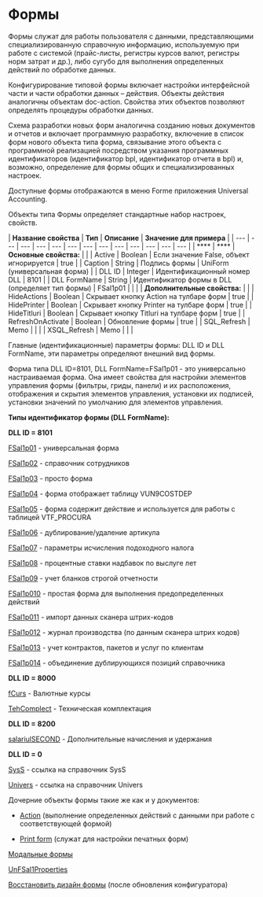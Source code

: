 # Формы

Формы служат для работы пользователя с данными, представляющими специализированную справочную информацию, используемую при работе с системой \(прайс-листы, регистры курсов валют, регистры норм затрат и др.\), либо сугубо для выполнения определенных действий по обработке данных.

Конфигурирование типовой формы включает настройки интерфейсной части и части обработки данных – действия. Объекты действия аналогичны объектам doc-action. Свойства этих объектов позволяют определять процедуры обработки данных.

Схема разработки новых форм аналогична созданию новых документов и отчетов и включает программную разработку, включение в список форм нового объекта типа форма, связывание этого объекта с программной реализацией посредством указания программных идентификаторов \(идентификатор bpl, идентификатор отчета в bpl\) и, возможно, определение для формы общих и специализированных настроек.

Доступные формы отображаются в меню Forme приложения Universal Accounting.

Объекты типа Формы определяет стандартные набор настроек, свойств.

| **Название свойства** | **Тип** | **Описание** | **Значение для примера** |
| --- | --- | --- | --- | --- | --- | --- | --- | --- | --- | --- | --- | --- |
|  **** |  **** | **Основные свойства:** |   |
| Active | Boolean | Если значение False, объект игнорируется | true |
| Caption | String | Подпись формы | UniForm \(универсальная форма\) |
| DLL ID | Integer | Идентификационный номер DLL | 8101 |
| DLL FormName | String | Идентификатор формы в DLL \(определяет тип формы\) | FSal1p01 |
|   |   | **Дополнительные свойства:** |   |
| HideActions | Boolean | Скрывает кнопку Action на тулбаре форм | true |
| HidePrinter | Boolean | Скрывает кнопку Printer на тулбаре форм | true |
| HideTitluri | Boolean | Скрывает кнопку Titluri на тулбаре форм | true |
| RefreshOnActivate | Boolean | Обновление формы | true |
| SQL\_Refresh | Memo |  |  |
| XSQL\_Refresh | Memo  |  |  |

Главные \(идентификационные\) параметры формы: DLL ID и DLL FormName, эти параметры определяют внешний вид формы.

Форма типа DLL ID=8101, DLL FormName=FSal1p01 - это универсально настраиваемая форма. Она имеет свойства для настройки элементов управления формы \(фильтры, гриды, панели\) и их расположения, отображения и скрытия элементов управления, установки их подписей, установки значений по умолчанию для элементов управления. 

**Типы идентификатор формы \(DLL FormName\):**

**DLL ID = 8101**

[FSal1p01](http://wiki.bsoft.biz/xwiki/bin/view/%D0%A0%D0%B0%D0%B7%D1%80%D0%B0%D0%B1%D0%BE%D1%82%D0%BA%D0%B0/%D0%A3%D0%BD%D0%B8%D0%B2%D0%B5%D1%80%D1%81%D0%B0%D0%BB%D1%8C%D0%BD%D0%B0%D1%8F+%D1%84%D0%BE%D1%80%D0%BC%D0%B0+%28FSal1p01%29) - универсальная форма

[FSal1p02](http://wiki.bsoft.biz/xwiki/bin/view/%D0%A0%D0%B0%D0%B7%D1%80%D0%B0%D0%B1%D0%BE%D1%82%D0%BA%D0%B0/%D0%A1%D0%BF%D1%80%D0%B0%D0%B2%D0%BE%D1%87%D0%BD%D0%B8%D0%BA+%D1%81%D0%BE%D1%82%D1%80%D1%83%D0%B4%D0%BD%D0%B8%D0%BA%D0%BE%D0%B2+%28FSal1p02%29) - справочник сотрудников

[FSal1p03](http://wiki.bsoft.biz/xwiki/bin/view/%D0%A0%D0%B0%D0%B7%D1%80%D0%B0%D0%B1%D0%BE%D1%82%D0%BA%D0%B0/%D0%9F%D1%80%D0%BE%D1%81%D1%82%D0%BE+%D1%84%D0%BE%D1%80%D0%BC%D0%B0+%28FSal1p03%29) - просто форма

[FSal1p04](http://wiki.bsoft.biz/xwiki/bin/view/%D0%A0%D0%B0%D0%B7%D1%80%D0%B0%D0%B1%D0%BE%D1%82%D0%BA%D0%B0/FSal1p04) - форма отображает таблицу VUN9COSTDEP

[FSal1p05](http://wiki.bsoft.biz/xwiki/bin/view/%D0%A0%D0%B0%D0%B7%D1%80%D0%B0%D0%B1%D0%BE%D1%82%D0%BA%D0%B0/%D0%A4%D0%BE%D1%80%D0%BC%D0%B0+%28FSal1p05%29) - форма содержит действие и используется для работы с таблицей VTF\_PROCURA

[FSal1p06](http://wiki.bsoft.biz/xwiki/bin/view/%D0%A0%D0%B0%D0%B7%D1%80%D0%B0%D0%B1%D0%BE%D1%82%D0%BA%D0%B0/%D0%A4%D0%BE%D1%80%D0%BC%D0%B0+FSal1p06) - дублирование/удаление артикула 

[FSal1p07](http://wiki.bsoft.biz/xwiki/bin/view/%D0%A0%D0%B0%D0%B7%D1%80%D0%B0%D0%B1%D0%BE%D1%82%D0%BA%D0%B0/%D0%9F%D0%B0%D1%80%D0%B0%D0%BC%D0%B5%D1%82%D1%80%D1%8B+%D0%B8%D1%81%D1%87%D0%B8%D1%81%D0%BB%D0%B5%D0%BD%D0%B8%D1%8F+%D0%BF%D0%BE%D0%B4%D0%BE%D1%85%D0%BE%D0%B4%D0%BD%D0%BE%D0%B3%D0%BE+%D0%BD%D0%B0%D0%BB%D0%BE%D0%B3%D0%B0+%28FSal1p07%29) - параметры исчисления подоходного налога

[FSal1p08](http://wiki.bsoft.biz/xwiki/bin/view/%D0%A0%D0%B0%D0%B7%D1%80%D0%B0%D0%B1%D0%BE%D1%82%D0%BA%D0%B0/%D0%9F%D1%80%D0%BE%D1%86%D0%B5%D0%BD%D1%82%D0%BD%D1%8B%D0%B5+%D1%81%D1%82%D0%B0%D0%B2%D0%BA%D0%B8+%D0%BD%D0%B0%D0%B4%D0%B1%D0%B0%D0%B2%D0%BE%D0%BA+%D0%BF%D0%BE+%D0%B2%D1%8B%D1%81%D0%BB%D1%83%D0%B3%D0%B5+%D0%BB%D0%B5%D1%82+%28FSal1p08%29) - процентные ставки надбавок по выслуге лет

[FSal1p09](http://wiki.bsoft.biz/xwiki/bin/view/%D0%A0%D0%B0%D0%B7%D1%80%D0%B0%D0%B1%D0%BE%D1%82%D0%BA%D0%B0/%D0%A3%D1%87%D0%B5%D1%82+%D0%B1%D0%BB%D0%B0%D0%BD%D0%BA%D0%BE%D0%B2+%D1%81%D1%82%D1%80%D0%BE%D0%B3%D0%BE%D0%B9+%D0%BE%D1%82%D1%87%D0%B5%D1%82%D0%BD%D0%BE%D1%81%D1%82%D0%B8+%28FSal1p09%29) - учет бланков строгой отчетности

[FSal1p010](http://wiki.bsoft.biz/xwiki/bin/view/%D0%A0%D0%B0%D0%B7%D1%80%D0%B0%D0%B1%D0%BE%D1%82%D0%BA%D0%B0/%D0%9F%D1%80%D0%BE%D1%81%D1%82%D0%B0%D1%8F+%D1%84%D0%BE%D1%80%D0%BC%D0%B0+%D0%B4%D0%BB%D1%8F+%D0%B2%D1%8B%D0%BF%D0%BE%D0%BB%D0%BD%D0%B5%D0%BD%D0%B8%D1%8F+%D0%BF%D1%80%D0%B5%D0%B4%D0%BE%D0%BF%D1%80%D0%B5%D0%B4%D0%B5%D0%BB%D0%B5%D0%BD%D0%BD%D1%8B%D1%85+%D0%B4%D0%B5%D0%B9%D1%81%D1%82%D0%B2%D0%B8%D0%B9+%28FSal1p010%29) - простая форма для выполнения предопределенных действий

[FSal1p011](http://wiki.bsoft.biz/xwiki/bin/view/%D0%A0%D0%B0%D0%B7%D1%80%D0%B0%D0%B1%D0%BE%D1%82%D0%BA%D0%B0/%D0%98%D0%BC%D0%BF%D0%BE%D1%80%D1%82+%D0%B4%D0%B0%D0%BD%D0%BD%D1%8B%D1%85+%D1%81%D0%BA%D0%B0%D0%BD%D0%B5%D1%80%D0%B0+%D1%88%D1%82%D1%80%D0%B8%D1%85-%D0%BA%D0%BE%D0%B4%D0%BE%D0%B2+%28FSal1p011%29) - импорт данных сканера штрих-кодов

[FSal1p012](http://wiki.bsoft.biz/xwiki/bin/view/%D0%A0%D0%B0%D0%B7%D1%80%D0%B0%D0%B1%D0%BE%D1%82%D0%BA%D0%B0/%D0%96%D1%83%D1%80%D0%BD%D0%B0%D0%BB+%D0%BF%D1%80%D0%BE%D0%B8%D0%B7%D0%B2%D0%BE%D0%B4%D1%81%D1%82%D0%B2%D0%B0+%28%D0%BF%D0%BE+%D0%B4%D0%B0%D0%BD%D0%BD%D1%8B%D0%BC+%D1%81%D0%BA%D0%B0%D0%BD%D0%B5%D1%80%D0%B0+%D1%88%D1%82%D1%80%D0%B8%D1%85+%D0%BA%D0%BE%D0%B4%D0%BE%D0%B2%29+%28FSal1p012%29) - журнал производства \(по данным сканера штрих кодов\)

[FSal1p013](http://wiki.bsoft.biz/xwiki/bin/view/%D0%A0%D0%B0%D0%B7%D1%80%D0%B0%D0%B1%D0%BE%D1%82%D0%BA%D0%B0/%D0%9F%D1%80%D0%BE%D1%81%D1%82%D0%BE+%D1%84%D0%BE%D1%80%D0%BC%D0%B0+%28FSal1p03%29) - учет контрактов, пакетов и услуг по клиентам

[FSal1p014](http://wiki.bsoft.biz/xwiki/bin/view/%D0%A0%D0%B0%D0%B7%D1%80%D0%B0%D0%B1%D0%BE%D1%82%D0%BA%D0%B0/%D0%9E%D0%B1%D1%8A%D0%B5%D0%B4%D0%B8%D0%BD%D0%B5%D0%BD%D0%B8%D0%B5+%D0%B4%D1%83%D0%B1%D0%BB%D0%B8%D1%80%D1%83%D1%8E%D1%89%D0%B8%D1%85%D1%81%D1%8F+%D0%BF%D0%BE%D0%B7%D0%B8%D1%86%D0%B8%D0%B9+%D1%81%D0%BF%D1%80%D0%B0%D0%B2%D0%BE%D1%87%D0%BD%D0%B8%D0%BA%D0%B0+%28FSal1p014%29) - объединение дублирующихся позиций справочника

**DLL ID = 8000**

[fCurs](http://wiki.bsoft.biz/xwiki/bin/view/%D0%A0%D0%B0%D0%B7%D1%80%D0%B0%D0%B1%D0%BE%D1%82%D0%BA%D0%B0/%D0%92%D0%B0%D0%BB%D1%8E%D1%82%D0%BD%D1%8B%D0%B5+%D0%BA%D1%83%D1%80%D1%82%D1%8B+%28fCurs%29) - Валютные курсы

[TehComplect](http://wiki.bsoft.biz/xwiki/bin/view/%D0%A0%D0%B0%D0%B7%D1%80%D0%B0%D0%B1%D0%BE%D1%82%D0%BA%D0%B0/%D0%A2%D0%B5%D1%85%D0%BD%D0%B8%D1%87%D0%B5%D1%81%D0%BA%D0%B0%D1%8F+%D0%BA%D0%BE%D0%BC%D0%BF%D0%BB%D0%B5%D0%BA%D1%82%D0%B0%D1%86%D0%B8%D1%8F) - Техническая комплектация

**DLL ID = 8200**

[salariulSECOND](http://wiki.bsoft.biz/xwiki/bin/view/%D0%A0%D0%B0%D0%B7%D1%80%D0%B0%D0%B1%D0%BE%D1%82%D0%BA%D0%B0/%D0%94%D0%BE%D0%BF%D0%BE%D0%BB%D0%BD%D0%B8%D1%82%D0%B5%D0%BB%D1%8C%D0%BD%D1%8B%D0%B5+%D0%BD%D0%B0%D1%87%D0%B8%D1%81%D0%BB%D0%B5%D0%BD%D0%B8%D1%8F) - Дополнительные начисления и удержания

**DLL ID = 0**

[SysS](http://wiki.bsoft.biz/xwiki/bin/view/%D0%A0%D0%B0%D0%B7%D1%80%D0%B0%D0%B1%D0%BE%D1%82%D0%BA%D0%B0/%D1%81%D0%BF%D1%80%D0%B0%D0%B2%D0%BE%D1%87%D0%BD%D0%B8%D0%BA+SysS) - ссылка на справочник SysS

[Univers](http://wiki.bsoft.biz/xwiki/bin/view/%D0%A0%D0%B0%D0%B7%D1%80%D0%B0%D0%B1%D0%BE%D1%82%D0%BA%D0%B0/%D1%81%D0%BF%D1%80%D0%B0%D0%B2%D0%BE%D1%87%D0%BD%D0%B8%D0%BA+Univers) - ссылка на справочник Univers

Дочерние объекты формы такие же как и у документов:

 - [Action](http://wiki.bsoft.biz/xwiki/bin/view/%D0%A0%D0%B0%D0%B7%D1%80%D0%B0%D0%B1%D0%BE%D1%82%D0%BA%D0%B0/%D0%94%D0%B5%D0%B9%D1%81%D1%82%D0%B2%D0%B8%D1%8F+%28action%29)  \(выполнение определенных действий с данными при работе с соответствующей формой\)

 - [Print form](http://wiki.bsoft.biz/xwiki/bin/view/%D0%A0%D0%B0%D0%B7%D1%80%D0%B0%D0%B1%D0%BE%D1%82%D0%BA%D0%B0/%D0%9F%D0%B5%D1%87%D0%B0%D1%82%D0%BD%D1%8B%D0%B5+%D1%84%D0%BE%D1%80%D0%BC%D1%8B+%28PrintForms%29) \(служат для настройки печатных форм\)

[Модальные формы](http://wiki.bsoft.biz/xwiki/bin/view/%D0%A0%D0%B0%D0%B7%D1%80%D0%B0%D0%B1%D0%BE%D1%82%D0%BA%D0%B0/%D0%9C%D0%BE%D0%B4%D0%B0%D0%BB%D1%8C%D0%BD%D1%8B%D0%B5+%D1%84%D0%BE%D1%80%D0%BC%D1%8B) 

[UnFSal1Properties](http://wiki.bsoft.biz/xwiki/bin/view/%D0%A0%D0%B0%D0%B7%D1%80%D0%B0%D0%B1%D0%BE%D1%82%D0%BA%D0%B0/UnFSal1Properties)

[Восстановить дизайн формы](http://wiki.bsoft.biz/xwiki/bin/view/%D0%A0%D0%B0%D0%B7%D1%80%D0%B0%D0%B1%D0%BE%D1%82%D0%BA%D0%B0/%D0%92%D0%BE%D1%81%D1%81%D1%82%D0%B0%D0%BD%D0%BE%D0%B2%D0%B8%D1%82%D1%8C+%D0%B4%D0%B8%D0%B7%D0%B0%D0%B9%D0%BD+%D1%84%D0%BE%D1%80%D0%BC%D1%8B) \(после обновления конфигуратора\)

